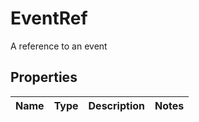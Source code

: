 

# EventRef

A reference to an event
## Properties

Name | Type | Description | Notes
------------ | ------------- | ------------- | -------------



